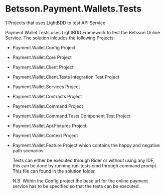 # Betsson.Payment.Wallets.Tests

1 Projects that uses LightBDD to test API Service

Payment.Wallet.Tests uses LightBDD Framework to test the Betsson Online Service. The solution inlcudes the following Projects:

- Payment.Wallet.Config Project
- Payment.Wallet.Core Project
- Payment.Wallet.Client Project
- Payment.Wallet.Client.Tests Integration Test Project
- Payment.Wallet.Services Project
- Payment.Wallet.Contracts Project
- Payment.Wallet.Command Project
- Payment.Wallet.Command.Tests Component Test Project
- Payment.Wallet.Api.Fixtures Project
- Payment.Wallet.Context Project
- Payment.Wallet.Feature Project which contains the happy and negative path scenarios

  Tests can either be executed through Rider or without using any IDE, this can be done by running run-tests.cmd through command prompt. This file can found in the solution folder.

  N.B. Within the Config project the base url for the online payment service has to be specified so that the tests can be executed.
